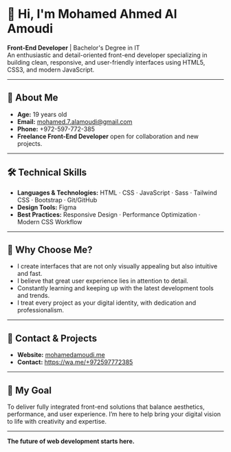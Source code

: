 # 👋 Hi, I'm Mohamed Ahmed Al Amoudi

**Front-End Developer** | Bachelor's Degree in IT  
An enthusiastic and detail-oriented front-end developer specializing in building clean, responsive, and user-friendly interfaces using HTML5, CSS3, and modern JavaScript.

---

## 🚀 About Me

- **Age:** 19 years old  
- **Email:** mohamed.7.alamoudi@gmail.com  
- **Phone:** +972-597-772-385  
- **Freelance Front-End Developer** open for collaboration and new projects.

---

## 🛠️ Technical Skills

- **Languages & Technologies:** HTML · CSS · JavaScript · Sass · Tailwind CSS · Bootstrap · Git/GitHub  
- **Design Tools:** Figma  
- **Best Practices:** Responsive Design · Performance Optimization · Modern CSS Workflow

---

## 🌟 Why Choose Me?

- I create interfaces that are not only visually appealing but also intuitive and fast.  
- I believe that great user experience lies in attention to detail.  
- Constantly learning and keeping up with the latest development tools and trends.  
- I treat every project as your digital identity, with dedication and professionalism.

---

## 📁 Contact & Projects

- **Website:** [mohamedamoudi.me](https://mohamedamoudi.me)  
- **Contact:** https://wa.me/+972597772385

---

## 🎯 My Goal

To deliver fully integrated front-end solutions that balance aesthetics, performance, and user experience. I’m here to help bring your digital vision to life with creativity and expertise.

---

**The future of web development starts here.**
